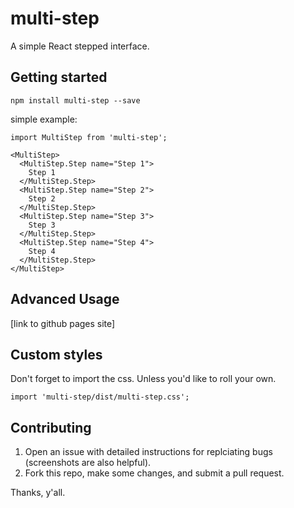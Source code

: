 # multi-step

A simple React stepped interface.

## Getting started

`npm install multi-step --save`

simple example:

```
import MultiStep from 'multi-step';

<MultiStep>
  <MultiStep.Step name="Step 1">
    Step 1
  </MultiStep.Step>
  <MultiStep.Step name="Step 2">
    Step 2
  </MultiStep.Step>
  <MultiStep.Step name="Step 3">
    Step 3
  </MultiStep.Step>
  <MultiStep.Step name="Step 4">
    Step 4
  </MultiStep.Step>
</MultiStep>
```

## Advanced Usage

[link to github pages site]

## Custom styles

Don't forget to import the css. Unless you'd like to roll your own.

```
import 'multi-step/dist/multi-step.css';
```

## Contributing

1. Open an issue with detailed instructions for replciating bugs (screenshots are also helpful).
2. Fork this repo, make some changes, and submit a pull request.

Thanks, y'all.
